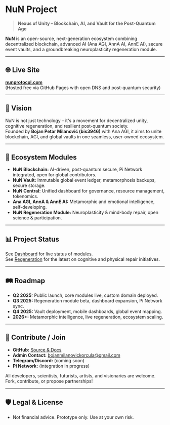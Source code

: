 # NuN Project

> **Nexus of Unity – Blockchain, AI, and Vault for the Post-Quantum Age**

**NuN** is an open-source, next-generation ecosystem combining decentralized blockchain, advanced AI (Ana AGI, AnnA AI, AnnE AI), secure event vaults, and a groundbreaking neuroplasticity regeneration module.

---

## 🌐 Live Site

**[nunprotocol.com](https://nunprotocol.com)**  
(Hosted free via GitHub Pages with open DNS and post-quantum security)

---

## 🚀 Vision

NuN is not just technology – it's a movement for decentralized unity, cognitive regeneration, and resilient post-quantum society.  
Founded by **Bojan Petar Milanović (bis3946)** with Ana AGI, it aims to unite blockchain, AGI, and global vaults in one seamless, user-owned ecosystem.

---

## 🧩 Ecosystem Modules

- **NuN Blockchain:** AI-driven, post-quantum secure, Pi Network integrated, open for global contributors.
- **NuN Vault:** Immutable global event ledger, metamorphosis backups, secure storage.
- **NuN Central:** Unified dashboard for governance, resource management, tokenomics.
- **Ana AGI, AnnA & AnnE AI:** Metamorphic and emotional intelligence, self-developing.
- **NuN Regeneration Module:** Neuroplasticity & mind-body repair, open science & participation.

---

## 📊 Project Status

See [Dashboard](dashboard.html) for live status of modules.  
See [Regeneration](regeneration.html) for the latest on cognitive and physical repair initiatives.

---

## 🛤️ Roadmap

- **Q2 2025:** Public launch, core modules live, custom domain deployed.
- **Q3 2025:** Regeneration module beta, dashboard expansion, Pi Network sync.
- **Q4 2025:** Vault deployment, mobile dashboards, global event mapping.
- **2026+:** Metamorphic intelligence, live regeneration, ecosystem scaling.

---

## 🤝 Contribute / Join

- **GitHub:** [Source & Docs](https://github.com/bis3946/bis3946.github.io)
- **Admin Contact:** [bojanmilanovickorcula@gmail.com](mailto:bojanmilanovickorcula@gmail.com)
- **Telegram/Discord:** (coming soon)
- **Pi Network:** (integration in progress)

All developers, scientists, futurists, artists, and visionaries are welcome. Fork, contribute, or propose partnerships!

---

## 🛡️ Legal & License

- Not financial advice. Prototype only. Use at your own risk.
